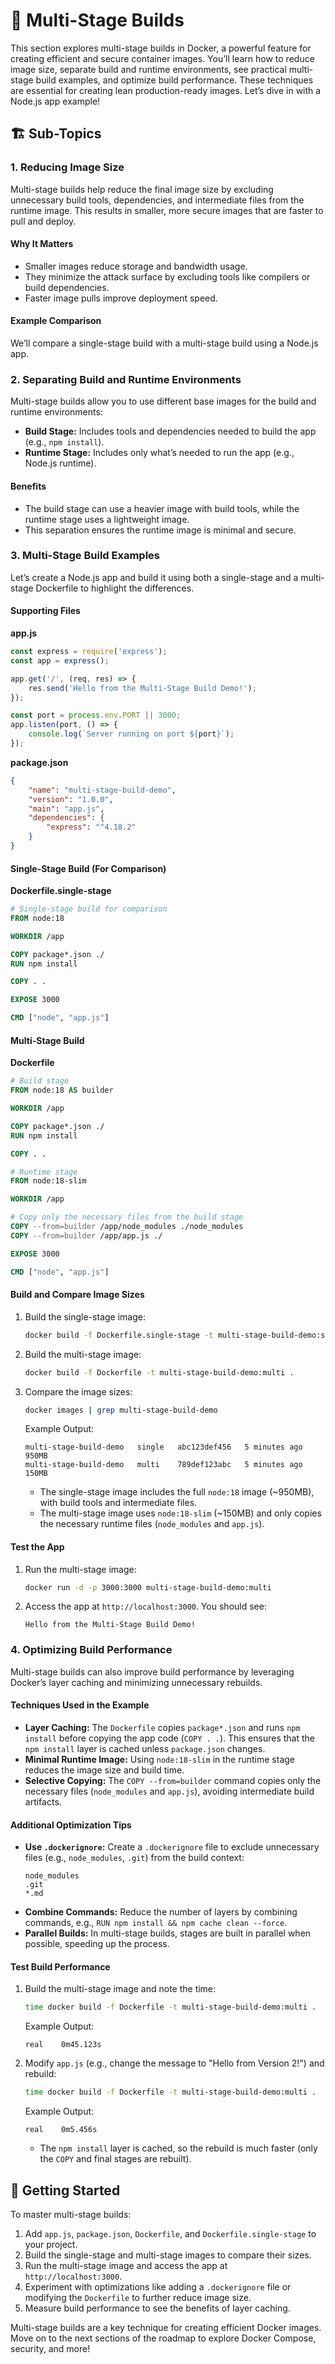# 🔄 Multi-Stage Builds

This section explores multi-stage builds in Docker, a powerful feature for creating efficient and secure container images. You’ll learn how to reduce image size, separate build and runtime environments, see practical multi-stage build examples, and optimize build performance. These techniques are essential for creating lean production-ready images. Let’s dive in with a Node.js app example!

## 🏗️ Sub-Topics

### 1. Reducing Image Size
Multi-stage builds help reduce the final image size by excluding unnecessary build tools, dependencies, and intermediate files from the runtime image. This results in smaller, more secure images that are faster to pull and deploy.

#### Why It Matters
- Smaller images reduce storage and bandwidth usage.
- They minimize the attack surface by excluding tools like compilers or build dependencies.
- Faster image pulls improve deployment speed.

#### Example Comparison
We’ll compare a single-stage build with a multi-stage build using a Node.js app.

### 2. Separating Build and Runtime Environments
Multi-stage builds allow you to use different base images for the build and runtime environments:
- **Build Stage:** Includes tools and dependencies needed to build the app (e.g., `npm install`).
- **Runtime Stage:** Includes only what’s needed to run the app (e.g., Node.js runtime).

#### Benefits
- The build stage can use a heavier image with build tools, while the runtime stage uses a lightweight image.
- This separation ensures the runtime image is minimal and secure.

### 3. Multi-Stage Build Examples
Let’s create a Node.js app and build it using both a single-stage and a multi-stage Dockerfile to highlight the differences.

#### Supporting Files
**app.js**
```javascript
const express = require('express');
const app = express();

app.get('/', (req, res) => {
    res.send('Hello from the Multi-Stage Build Demo!');
});

const port = process.env.PORT || 3000;
app.listen(port, () => {
    console.log(`Server running on port ${port}`);
});
```

**package.json**
```json
{
    "name": "multi-stage-build-demo",
    "version": "1.0.0",
    "main": "app.js",
    "dependencies": {
        "express": "^4.18.2"
    }
}
```

#### Single-Stage Build (For Comparison)
**Dockerfile.single-stage**
```dockerfile
# Single-stage build for comparison
FROM node:18

WORKDIR /app

COPY package*.json ./
RUN npm install

COPY . .

EXPOSE 3000

CMD ["node", "app.js"]
```

#### Multi-Stage Build
**Dockerfile**
```dockerfile
# Build stage
FROM node:18 AS builder

WORKDIR /app

COPY package*.json ./
RUN npm install

COPY . .

# Runtime stage
FROM node:18-slim

WORKDIR /app

# Copy only the necessary files from the build stage
COPY --from=builder /app/node_modules ./node_modules
COPY --from=builder /app/app.js ./

EXPOSE 3000

CMD ["node", "app.js"]
```

#### Build and Compare Image Sizes
1. Build the single-stage image:
   ```bash
   docker build -f Dockerfile.single-stage -t multi-stage-build-demo:single .
   ```
2. Build the multi-stage image:
   ```bash
   docker build -f Dockerfile -t multi-stage-build-demo:multi .
   ```
3. Compare the image sizes:
   ```bash
   docker images | grep multi-stage-build-demo
   ```
   Example Output:
   ```
   multi-stage-build-demo   single   abc123def456   5 minutes ago   950MB
   multi-stage-build-demo   multi    789def123abc   5 minutes ago   150MB
   ```
   - The single-stage image includes the full `node:18` image (~950MB), with build tools and intermediate files.
   - The multi-stage image uses `node:18-slim` (~150MB) and only copies the necessary runtime files (`node_modules` and `app.js`).

#### Test the App
1. Run the multi-stage image:
   ```bash
   docker run -d -p 3000:3000 multi-stage-build-demo:multi
   ```
2. Access the app at `http://localhost:3000`. You should see:
   ```
   Hello from the Multi-Stage Build Demo!
   ```

### 4. Optimizing Build Performance
Multi-stage builds can also improve build performance by leveraging Docker’s layer caching and minimizing unnecessary rebuilds.

#### Techniques Used in the Example
- **Layer Caching:** The `Dockerfile` copies `package*.json` and runs `npm install` before copying the app code (`COPY . .`). This ensures that the `npm install` layer is cached unless `package.json` changes.
- **Minimal Runtime Image:** Using `node:18-slim` in the runtime stage reduces the image size and build time.
- **Selective Copying:** The `COPY --from=builder` command copies only the necessary files (`node_modules` and `app.js`), avoiding intermediate build artifacts.

#### Additional Optimization Tips
- **Use `.dockerignore`:** Create a `.dockerignore` file to exclude unnecessary files (e.g., `node_modules`, `.git`) from the build context:
  ```
  node_modules
  .git
  *.md
  ```
- **Combine Commands:** Reduce the number of layers by combining commands, e.g., `RUN npm install && npm cache clean --force`.
- **Parallel Builds:** In multi-stage builds, stages are built in parallel when possible, speeding up the process.

#### Test Build Performance
1. Build the multi-stage image and note the time:
   ```bash
   time docker build -f Dockerfile -t multi-stage-build-demo:multi .
   ```
   Example Output:
   ```
   real    0m45.123s
   ```
2. Modify `app.js` (e.g., change the message to "Hello from Version 2!") and rebuild:
   ```bash
   time docker build -f Dockerfile -t multi-stage-build-demo:multi .
   ```
   Example Output:
   ```
   real    0m5.456s
   ```
   - The `npm install` layer is cached, so the rebuild is much faster (only the `COPY` and final stages are rebuilt).

## 🚀 Getting Started

To master multi-stage builds:
1. Add `app.js`, `package.json`, `Dockerfile`, and `Dockerfile.single-stage` to your project.
2. Build the single-stage and multi-stage images to compare their sizes.
3. Run the multi-stage image and access the app at `http://localhost:3000`.
4. Experiment with optimizations like adding a `.dockerignore` file or modifying the `Dockerfile` to further reduce image size.
5. Measure build performance to see the benefits of layer caching.

Multi-stage builds are a key technique for creating efficient Docker images. Move on to the next sections of the roadmap to explore Docker Compose, security, and more!